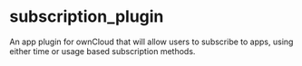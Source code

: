 subscription_plugin
===================
An app plugin for ownCloud that will allow users to subscribe to apps, using either time or usage based subscription methods.
